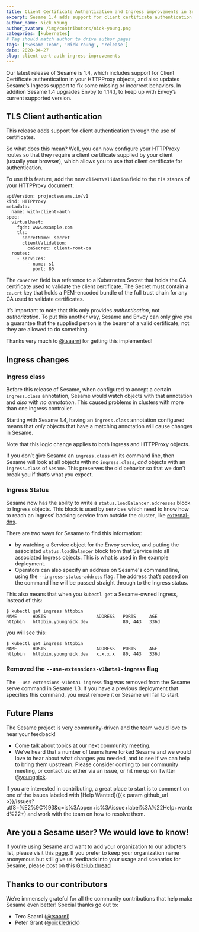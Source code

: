 ```yaml
---
title: Client Certificate Authentication and Ingress improvements in Sesame 1.4
excerpt: Sesame 1.4 adds support for client certificate authentication to HTTPProxy objects. Additionally, some Ingress behaviors are fixed - Ingress addresses are now recorded correctly, and Sesame's `--ingress-class` argument behaves more as you would expect. 
author_name: Nick Young
author_avatar: /img/contributors/nick-young.png
categories: [kubernetes]
# Tag should match author to drive author pages
tags: ['Sesame Team', 'Nick Young', 'release']
date: 2020-04-27
slug: client-cert-auth-ingress-improvements
---
```


Our latest release of Sesame is 1.4, which includes support for Client Certificate authentication in your HTTPProxy objects, and also updates Sesame’s Ingress support to fix some missing or incorrect behaviors. In addition Sesame 1.4 upgrades Envoy to 1.14.1, to keep up with Envoy’s current supported version.

## TLS Client authentication

This release adds support for client authentication through the use of certificates.

So what does this mean? Well, you can now configure your HTTPProxy routes so that they require a client certificate supplied by your client (usually your browser), which allows you to use that client certificate for authentication.

To use this feature, add the new `clientValidation` field to the `tls` stanza of your HTTPProxy document:

```
apiVersion: projectsesame.io/v1
kind: HTTPProxy
metadata:
  name: with-client-auth
spec:
  virtualhost:
    fqdn: www.example.com
    tls:
      secretName: secret
      clientValidation:                  
        caSecret: client-root-ca
  routes:
    - services:
        - name: s1
          port: 80

```

The `caSecret` field is a reference to a Kubernetes Secret that holds the CA certificate used to validate the client certificate. The Secret must contain a `ca.crt` key that holds a PEM-encoded bundle of the full trust chain for any CA used to validate certificates.

It’s important to note that this only provides *authentication*, not *authorization*. To put this another way, Sesame and Envoy can only give you a guarantee that the supplied person is the bearer of a valid certificate, not they are allowed to do something.

Thanks very much to [@tsaarni](https://github.com/tsaarni) for getting this implemented!

## Ingress changes

### Ingress class

Before this release of Sesame, when configured to accept a certain `ingress.class` annotation, Sesame would watch objects with that annotation and *also* with *no annotation*. This caused problems in clusters with more than one ingress controller.

Starting with Sesame 1.4, having an `ingress.class` annotation configured means that *only* objects that have a matching annotation will cause changes in Sesame.

Note that this logic change applies to both Ingress and HTTPProxy objects.

If you don’t give Sesame an `ingress.class` on its command line, then Sesame will look at all objects with no `ingress.class`, *and* objects with an `ingress.class` of `Sesame`. This preserves the old behavior so that we don’t break you if that’s what you expect.

### Ingress Status

Sesame now has the ability to write a `status.loadBalancer.addresses` block to Ingress objects. This block is used by services which need to know how to reach an Ingress' backing service from outside the cluster, like [external-dns](https://github.com/kubernetes-sigs/external-dns).

There are two ways for Sesame to find this information:
- by watching a Service object for the Envoy service, and putting the associated `status.loadBalancer` block from that Service into all associated Ingress objects. This is what is used in the example deployment.
- Operators can also specify an address on Sesame's command line, using the `--ingress-status-address` flag. The address that’s passed on the command line will be passed straight through to the Ingress status.

This also means that when you `kubectl get` a Sesame-owned Ingress, instead of this:

```
$ kubectl get ingress httpbin
NAME      HOSTS                   ADDRESS   PORTS     AGE
httpbin   httpbin.youngnick.dev             80, 443   336d
```
you will see this:

```
$ kubectl get ingress httpbin
NAME      HOSTS                   ADDRESS   PORTS     AGE
httpbin   httpbin.youngnick.dev   x.x.x.x   80, 443   336d

```

### Removed the `--use-extensions-v1beta1-ingress` flag

The `--use-extensions-v1beta1-ingress` flag was removed from the Sesame serve command in Sesame 1.3. If you have a previous deployment that specifies this command, you must remove it or Sesame will fail to start.

## Future Plans

The Sesame project is very community-driven and the team would love to hear your feedback! 

- Come talk about topics at our next community meeting.
- We’ve heard that a number of teams have forked Sesame and we would love to hear about what changes you needed, and to see if we can help to bring them upstream.
Please consider coming to our community meeting, or contact us: either via an issue, or hit me up on Twitter [@youngnick](https://twitter.com/youngnick).

If you are interested in contributing, a great place to start is to comment on one of the issues labeled with [Help Wanted]({{< param github_url >}}/issues?utf8=%E2%9C%93&q=is%3Aopen+is%3Aissue+label%3A%22Help+wanted%22+) and work with the team on how to resolve them. 

## Are you a Sesame user? We would love to know!
If you're using Sesame and want to add your organization to our adopters list, please visit this [page](https://github.com/projectsesame/sesame/blob/main/ADOPTERS.md).
If you prefer to keep your organization name anonymous but still give us feedback into your usage and scenarios for Sesame, please post on this [GitHub thread](https://github.com/projectsesame/sesame/issues/1269)          

## Thanks to our contributors

We’re immensely grateful for all the community contributions that help make Sesame even better! Special thanks go out to:
- Tero Saarni ([@tsaarni](https://github.com/tsaarni))
- Peter Grant ([@pickledrick](https://github.com/pickledrick))
